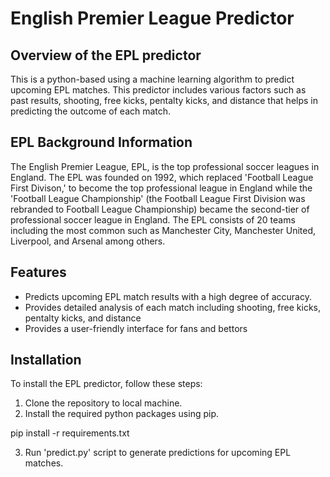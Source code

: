 # English Premier League Predictor
## Overview of the EPL predictor

This is a python-based using a machine learning algorithm to predict upcoming EPL matches. This predictor includes various factors such as past results, shooting, free kicks, pentalty kicks, and distance that helps in predicting the outcome of each match.

## EPL Background Information

The English Premier League, EPL, is the top professional soccer leagues in England. The EPL was founded on 1992, which replaced 'Football League First Divison,' to become the top professional league in England while the 'Football League Championship' (the Football League First Division was rebranded to Football League Championship) became the second-tier of professional soccer league in England. The EPL consists of 20 teams including the most common such as Manchester City, Manchester United, Liverpool, and Arsenal among others.

## Features
- Predicts upcoming EPL match results with a high degree of accuracy.
- Provides detailed analysis of each match including shooting, free kicks, pentalty kicks, and distance
- Provides a user-friendly interface for fans and bettors

## Installation

To install the EPL predictor, follow these steps:

1. Clone the repository to local machine.
2. Install the required python packages using pip.

pip install -r requirements.txt

3. Run 'predict.py' script to generate predictions for upcoming EPL matches.


